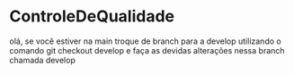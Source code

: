# ControleDeQualidade

olá, se você estiver na main troque de branch para a develop
utilizando o comando git checkout develop e faça as devidas alterações
nessa branch chamada develop
